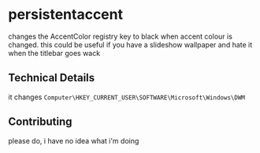 # persistentaccent
changes the AccentColor registry key to black when accent colour is changed. 
this could be useful if you have a slideshow wallpaper and hate it when the
titlebar goes wack

## Technical Details
it changes `Computer\HKEY_CURRENT_USER\SOFTWARE\Microsoft\Windows\DWM`

## Contributing
please do, i have no idea what i'm doing
